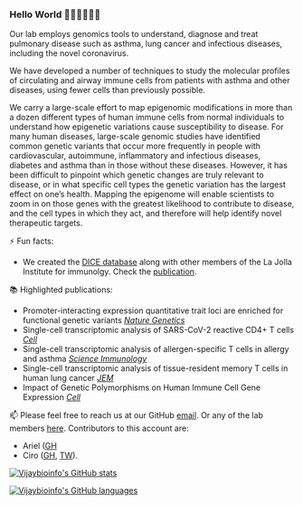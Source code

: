 ### Hello World 👨🏾‍🔬👩🏾‍🔬

Our lab employs genomics tools to understand, diagnose and treat pulmonary disease such as asthma, lung cancer and infectious diseases, including the novel coronavirus.

We have developed a number of techniques to study the molecular profiles of circulating and airway immune cells from patients with asthma and other diseases, using fewer cells than previously possible.

We carry a large-scale effort to map epigenomic modifications in more than a dozen different types of human immune cells from normal individuals to understand how epigenetic variations cause susceptibility to disease. For many human diseases, large-scale genomic studies have identified common genetic variants that occur more frequently in people with cardiovascular, autoimmune, inflammatory and infectious diseases, diabetes and asthma than in those without these diseases. However, it has been difficult to pinpoint which genetic changes are truly relevant to disease, or in what specific cell types the genetic variation has the largest effect on one’s health. Mapping the epigenome will enable scientists to zoom in on those genes with the greatest likelihood to contribute to disease, and the cell types in which they act, and therefore will help identify novel therapeutic targets.

⚡ Fun facts:

- We created the [DICE database](https://dice-database.org) along with other members of the La Jolla Institute for immunolgy. Check the [publication](https://doi.org/10.1016/j.cell.2018.10.022).

📚 Highlighted publications:

- Promoter-interacting expression quantitative trait loci are enriched for functional genetic variants [_Nature Genetics_](https://doi.org/10.1038/s41588-020-00745-3)
- Single-cell transcriptomic analysis of SARS-CoV-2 reactive CD4+ T cells [_Cell_](https://doi.org/10.1016/j.cell.2020.10.001)
- Single-cell transcriptomic analysis of allergen-specific T cells in allergy and asthma [_Science Immunology_](https://doi.org/10.1126/sciimmunol.aba6087)
- Single-cell transcriptomic analysis of tissue-resident memory T cells in human lung cancer [_JEM_](https://doi.org/10.1084/jem.20190249)
- Impact of Genetic Polymorphisms on Human Immune Cell Gene Expression [_Cell_](https://doi.org/10.1016/j.cell.2018.10.022)


📫 Please feel free to reach us at our GitHub [email](vijay_bioinformatics@lji.org).
Or any of the lab members [here](https://www.lji.org/faculty-research/labs/vijayanand/#overview).
Contributors to this account are:

- Ariel ([GH]([TW](https://twitter.com/arielmadr))
- Ciro ([GH](https://github.com/cramirezs), [TW](https://twitter.com/Cramsuig)).

[![Vijaybioinfo's GitHub stats](https://github-readme-stats.vercel.app/api?username=vijaybioinfo)](https://github.com/anuraghazra/github-readme-stats)

[![Vijaybioinfo's GitHub languages](https://github-readme-stats.vercel.app/api/top-langs?username=vijaybioinfo&layout=compact)](https://github.com/anuraghazra/github-readme-stats)

<!--
**vijaybioinfo/vijaybioinfo** is a ✨ _special_ ✨ repository because its `README.md` (this file) appears on your GitHub profile.

Here are some ideas to get you started:

- 🔭 I’m currently working on ...
- 🌱 I’m currently learning ...
- 👯 I’m looking to collaborate on ...
- 🤔 I’m looking for help with ...
- 💬 Ask me about ...
- 📫 How to reach me: ...
- 😄 Pronouns: ...
- ⚡ Fun fact: ...
-->
